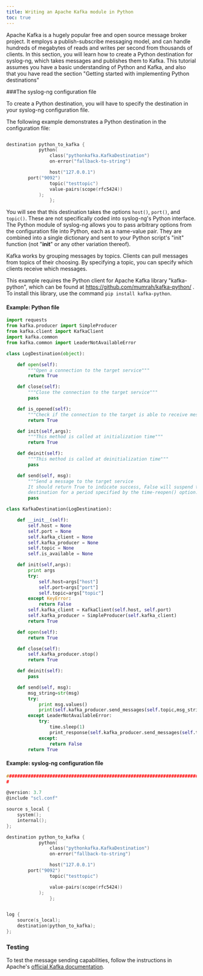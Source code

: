 ```yaml
---
title: Writing an Apache Kafka module in Python
toc: true
---
```


Apache Kafka is a hugely popular free and open source message broker project. It employs a publish-subscribe messaging model, and can handle hundreds of megabytes of reads and writes per second from thousands of clients. In this section, you will learn how to create a Python destination for syslog-ng, which takes messages and publishes them to Kafka. This tutorial assumes you have a basic understanding of Python and Kafka, and also that you have read the section "Getting started with implementing Python destinations"

###The syslog-ng configuration file

To create a Python destination, you will have to specify the destination in your syslog-ng configuration file.

The following example demonstrates a Python destination in the configuration file:

```c

destination python_to_kafka {
            python(
                class("pythonkafka.KafkaDestination")
                on-error("fallback-to-string")

                host("127.0.0.1")
		port("9092")
                topic("testtopic")
                value-pairs(scope(rfc5424))
	        );
                };

```

You will see that this destination takes the options `host()`, `port()`, and `topic()`. These are not specifically coded into syslog-ng's Python interface. The Python module of syslog-ng allows you to pass arbitrary options from the configuration file into Python, each as a name-value pair. They are combined into a single dictionary and sent to your Python script's "init" function (not "__init__" or any other variation thereof).

Kafka works by grouping messages by topics. Clients can pull messages from topics of their choosing. By specifying a topic, you can specify which clients receive which messages.


This example requires the Python client for Apache Kafka library "kafka-python", which can be found at https://github.com/mumrah/kafka-python/ . To install this library, use the command `pip install kafka-python`.


#### Example: Python file ####

```python
import requests
from kafka.producer import SimpleProducer
from kafka.client import KafkaClient
import kafka.common
from kafka.common import LeaderNotAvailableError

class LogDestination(object):

    def open(self):
        """Open a connection to the target service"""
        return True

    def close(self):
        """Close the connection to the target service"""
        pass

    def is_opened(self):
        """Check if the connection to the target is able to receive messages"""
        return True

    def init(self,args):
        """This method is called at initialization time"""
        return True

    def deinit(self):
        """This method is called at deinitialization time"""
        pass

    def send(self, msg):
        """Send a message to the target service
        It should return True to indicate success, False will suspend the
        destination for a period specified by the time-reopen() option."""
        pass

class KafkaDestination(LogDestination):

    def __init__(self):
        self.host = None
        self.port = None
        self.kafka_client = None
        self.kafka_producer = None
        self.topic = None
        self.is_available = None

    def init(self,args):
        print args
        try:
            self.host=args["host"]
            self.port=args["port"]
            self.topic=args["topic"]
        except KeyError:
            return False
        self.kafka_client = KafkaClient(self.host, self.port)
        self.kafka_producer = SimpleProducer(self.kafka_client)
        return True

    def open(self):
        return True

    def close(self):
        self.kafka_producer.stop()
        return True

    def deinit(self):
        pass

    def send(self, msg):
        msg_string=str(msg)
        try:
            print msg.values()
            print(self.kafka_producer.send_messages(self.topic,msg_string))
        except LeaderNotAvailableError:
            try:
                time.sleep(1)
                print_response(self.kafka_producer.send_messages(self.topic,msg_string))
            except:
                return False
        return True


```
#### Example: syslog-ng configuration file ####
```c
#############################################################################
#

@version: 3.7
@include "scl.conf"

source s_local {
	system();
	internal();
};

destination python_to_kafka {
            python(
                class("pythonkafka.KafkaDestination")
                on-error("fallback-to-string")

                host("127.0.0.1")
		port("9092")
                topic("testtopic")

                value-pairs(scope(rfc5424))
	        );
                };


log {
    source(s_local);
    destination(python_to_kafka);
};

```


### Testing
To test the message sending capabilities, follow the instructions in Apache's [official Kafka documentation](http://kafka.apache.org/documentation.html#gettingStarted).
